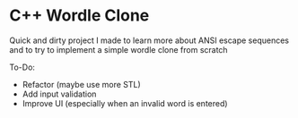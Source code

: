 # C++ Wordle Clone

Quick and dirty project I made to learn more about ANSI escape sequences and to try to implement a simple wordle clone from scratch

To-Do:
- Refactor (maybe use more STL)
- Add input validation
- Improve UI (especially when an invalid word is entered)
